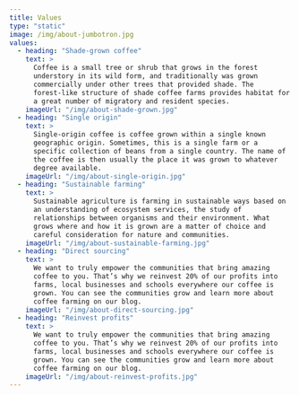 ```yaml
---
title: Values
type: "static"
image: /img/about-jumbotron.jpg
values:
  - heading: "Shade-grown coffee"
    text: >
      Coffee is a small tree or shrub that grows in the forest
      understory in its wild form, and traditionally was grown
      commercially under other trees that provided shade. The
      forest-like structure of shade coffee farms provides habitat for
      a great number of migratory and resident species.
    imageUrl: "/img/about-shade-grown.jpg"
  - heading: "Single origin"
    text: >
      Single-origin coffee is coffee grown within a single known
      geographic origin. Sometimes, this is a single farm or a
      specific collection of beans from a single country. The name of
      the coffee is then usually the place it was grown to whatever
      degree available.
    imageUrl: "/img/about-single-origin.jpg"
  - heading: "Sustainable farming"
    text: >
      Sustainable agriculture is farming in sustainable ways based on
      an understanding of ecosystem services, the study of
      relationships between organisms and their environment. What
      grows where and how it is grown are a matter of choice and
      careful consideration for nature and communities.
    imageUrl: "/img/about-sustainable-farming.jpg"
  - heading: "Direct sourcing"
    text: >
      We want to truly empower the communities that bring amazing
      coffee to you. That’s why we reinvest 20% of our profits into
      farms, local businesses and schools everywhere our coffee is
      grown. You can see the communities grow and learn more about
      coffee farming on our blog.
    imageUrl: "/img/about-direct-sourcing.jpg"
  - heading: "Reinvest profits"
    text: >
      We want to truly empower the communities that bring amazing
      coffee to you. That’s why we reinvest 20% of our profits into
      farms, local businesses and schools everywhere our coffee is
      grown. You can see the communities grow and learn more about
      coffee farming on our blog.
    imageUrl: "/img/about-reinvest-profits.jpg"
---
```

